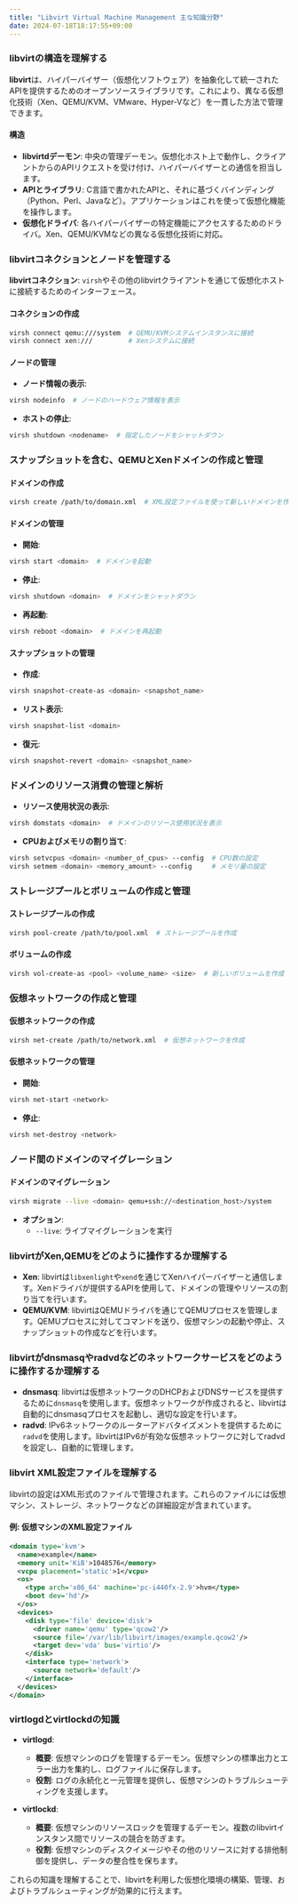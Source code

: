 ```yaml
---
title: "Libvirt Virtual Machine Management 主な知識分野"
date: 2024-07-18T18:17:55+09:00
---
```

### libvirtの構造を理解する

**libvirt**は、ハイパーバイザー（仮想化ソフトウェア）を抽象化して統一されたAPIを提供するためのオープンソースライブラリです。これにより、異なる仮想化技術（Xen、QEMU/KVM、VMware、Hyper-Vなど）を一貫した方法で管理できます。

#### 構造
- **libvirtdデーモン**: 中央の管理デーモン。仮想化ホスト上で動作し、クライアントからのAPIリクエストを受け付け、ハイパーバイザーとの通信を担当します。
- **APIとライブラリ**: C言語で書かれたAPIと、それに基づくバインディング（Python、Perl、Javaなど）。アプリケーションはこれを使って仮想化機能を操作します。
- **仮想化ドライバ**: 各ハイパーバイザーの特定機能にアクセスするためのドライバ。Xen、QEMU/KVMなどの異なる仮想化技術に対応。

### libvirtコネクションとノードを管理する

**libvirtコネクション**: `virsh`やその他のlibvirtクライアントを通じて仮想化ホストに接続するためのインターフェース。

#### コネクションの作成
```bash
virsh connect qemu:///system  # QEMU/KVMシステムインスタンスに接続
virsh connect xen:///         # Xenシステムに接続
```

#### ノードの管理
- **ノード情報の表示**:
```bash
virsh nodeinfo  # ノードのハードウェア情報を表示
```

- **ホストの停止**:
```bash
virsh shutdown <nodename>  # 指定したノードをシャットダウン
```

### スナップショットを含む、QEMUとXenドメインの作成と管理

#### ドメインの作成
```bash
virsh create /path/to/domain.xml  # XML設定ファイルを使って新しいドメインを作成
```

#### ドメインの管理
- **開始**:
```bash
virsh start <domain>  # ドメインを起動
```

- **停止**:
```bash
virsh shutdown <domain>  # ドメインをシャットダウン
```

- **再起動**:
```bash
virsh reboot <domain>  # ドメインを再起動
```

#### スナップショットの管理
- **作成**:
```bash
virsh snapshot-create-as <domain> <snapshot_name>
```

- **リスト表示**:
```bash
virsh snapshot-list <domain>
```

- **復元**:
```bash
virsh snapshot-revert <domain> <snapshot_name>
```

### ドメインのリソース消費の管理と解析

- **リソース使用状況の表示**:
```bash
virsh domstats <domain>  # ドメインのリソース使用状況を表示
```

- **CPUおよびメモリの割り当て**:
```bash
virsh setvcpus <domain> <number_of_cpus> --config  # CPU数の設定
virsh setmem <domain> <memory_amount> --config     # メモリ量の設定
```

### ストレージプールとボリュームの作成と管理

#### ストレージプールの作成
```bash
virsh pool-create /path/to/pool.xml  # ストレージプールを作成
```

#### ボリュームの作成
```bash
virsh vol-create-as <pool> <volume_name> <size>  # 新しいボリュームを作成
```

### 仮想ネットワークの作成と管理

#### 仮想ネットワークの作成
```bash
virsh net-create /path/to/network.xml  # 仮想ネットワークを作成
```

#### 仮想ネットワークの管理
- **開始**:
```bash
virsh net-start <network>
```

- **停止**:
```bash
virsh net-destroy <network>
```

### ノード間のドメインのマイグレーション

#### ドメインのマイグレーション
```bash
virsh migrate --live <domain> qemu+ssh://<destination_host>/system
```
- **オプション**:
  - `--live`: ライブマイグレーションを実行

### libvirtがXen,QEMUをどのように操作するか理解する

- **Xen**: libvirtは`libxenlight`や`xend`を通じてXenハイパーバイザーと通信します。Xenドライバが提供するAPIを使用して、ドメインの管理やリソースの割り当てを行います。
- **QEMU/KVM**: libvirtはQEMUドライバを通じてQEMUプロセスを管理します。QEMUプロセスに対してコマンドを送り、仮想マシンの起動や停止、スナップショットの作成などを行います。

### libvirtがdnsmasqやradvdなどのネットワークサービスをどのように操作するか理解する

- **dnsmasq**: libvirtは仮想ネットワークのDHCPおよびDNSサービスを提供するために`dnsmasq`を使用します。仮想ネットワークが作成されると、libvirtは自動的にdnsmasqプロセスを起動し、適切な設定を行います。
- **radvd**: IPv6ネットワークのルーターアドバタイズメントを提供するために`radvd`を使用します。libvirtはIPv6が有効な仮想ネットワークに対してradvdを設定し、自動的に管理します。

### libvirt XML設定ファイルを理解する

libvirtの設定はXML形式のファイルで管理されます。これらのファイルには仮想マシン、ストレージ、ネットワークなどの詳細設定が含まれています。

#### 例: 仮想マシンのXML設定ファイル
```xml
<domain type='kvm'>
  <name>example</name>
  <memory unit='KiB'>1048576</memory>
  <vcpu placement='static'>1</vcpu>
  <os>
    <type arch='x86_64' machine='pc-i440fx-2.9'>hvm</type>
    <boot dev='hd'/>
  </os>
  <devices>
    <disk type='file' device='disk'>
      <driver name='qemu' type='qcow2'/>
      <source file='/var/lib/libvirt/images/example.qcow2'/>
      <target dev='vda' bus='virtio'/>
    </disk>
    <interface type='network'>
      <source network='default'/>
    </interface>
  </devices>
</domain>
```

### virtlogdとvirtlockdの知識

- **virtlogd**:
  - **概要**: 仮想マシンのログを管理するデーモン。仮想マシンの標準出力とエラー出力を集約し、ログファイルに保存します。
  - **役割**: ログの永続化と一元管理を提供し、仮想マシンのトラブルシューティングを支援します。

- **virtlockd**:
  - **概要**: 仮想マシンのリソースロックを管理するデーモン。複数のlibvirtインスタンス間でリソースの競合を防ぎます。
  - **役割**: 仮想マシンのディスクイメージやその他のリソースに対する排他制御を提供し、データの整合性を保ちます。

これらの知識を理解することで、libvirtを利用した仮想化環境の構築、管理、およびトラブルシューティングが効果的に行えます。
